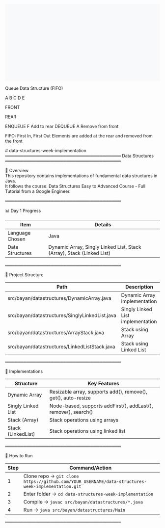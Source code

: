 <svg viewBox="0 0 800 400" xmlns="http://www.w3.org/2000/svg">
  <!-- Background -->
  <rect width="800" height="400" fill="#f8f9fa"/>
  
  <!-- Title -->
  <text x="400" y="30" text-anchor="middle" font-family="Arial, sans-serif" font-size="24" font-weight="bold" fill="#2c3e50">Queue Data Structure (FIFO)</text>
  
  <!-- Queue container -->
  <rect x="150" y="120" width="500" height="80" fill="none" stroke="#34495e" stroke-width="3" rx="5"/>
  
  <!-- Queue elements -->
  <rect x="170" y="130" width="70" height="60" fill="#3498db" stroke="#2980b9" stroke-width="2" rx="3"/>
  <text x="205" y="166" text-anchor="middle" font-family="Arial, sans-serif" font-size="16" font-weight="bold" fill="white">A</text>
  
  <rect x="260" y="130" width="70" height="60" fill="#3498db" stroke="#2980b9" stroke-width="2" rx="3"/>
  <text x="295" y="166" text-anchor="middle" font-family="Arial, sans-serif" font-size="16" font-weight="bold" fill="white">B</text>
  
  <rect x="350" y="130" width="70" height="60" fill="#3498db" stroke="#2980b9" stroke-width="2" rx="3"/>
  <text x="385" y="166" text-anchor="middle" font-family="Arial, sans-serif" font-size="16" font-weight="bold" fill="white">C</text>
  
  <rect x="440" y="130" width="70" height="60" fill="#3498db" stroke="#2980b9" stroke-width="2" rx="3"/>
  <text x="475" y="166" text-anchor="middle" font-family="Arial, sans-serif" font-size="16" font-weight="bold" fill="white">D</text>
  
  <rect x="530" y="130" width="70" height="60" fill="#e74c3c" stroke="#c0392b" stroke-width="2" rx="3"/>
  <text x="565" y="166" text-anchor="middle" font-family="Arial, sans-serif" font-size="16" font-weight="bold" fill="white">E</text>
  
  <!-- Front and Rear labels -->
  <text x="205" y="110" text-anchor="middle" font-family="Arial, sans-serif" font-size="14" font-weight="bold" fill="#e74c3c">FRONT</text>
  <line x1="190" y1="115" x2="220" y2="115" stroke="#e74c3c" stroke-width="2" marker-end="url(#arrowhead)"/>
  
  <text x="565" y="110" text-anchor="middle" font-family="Arial, sans-serif" font-size="14" font-weight="bold" fill="#27ae60">REAR</text>
  <line x1="550" y1="115" x2="580" y2="115" stroke="#27ae60" stroke-width="2" marker-end="url(#arrowhead)"/>
  
  <!-- Operations -->
  <!-- Enqueue operation -->
  <rect x="70" y="250" width="80" height="40" fill="#27ae60" stroke="#229954" stroke-width="2" rx="5"/>
  <text x="110" y="274" text-anchor="middle" font-family="Arial, sans-serif" font-size="14" font-weight="bold" fill="white">ENQUEUE</text>
  
  <rect x="30" y="300" width="40" height="30" fill="#f39c12" stroke="#e67e22" stroke-width="2" rx="3"/>
  <text x="50" y="320" text-anchor="middle" font-family="Arial, sans-serif" font-size="12" font-weight="bold" fill="white">F</text>
  
  <path d="M 80 315 Q 120 280 550 140" fill="none" stroke="#27ae60" stroke-width="3" marker-end="url(#arrowhead)"/>
  <text x="300" y="260" text-anchor="middle" font-family="Arial, sans-serif" font-size="12" fill="#27ae60">Add to rear</text>
  
  <!-- Dequeue operation -->
  <rect x="650" y="250" width="80" height="40" fill="#e74c3c" stroke="#c0392b" stroke-width="2" rx="5"/>
  <text x="690" y="274" text-anchor="middle" font-family="Arial, sans-serif" font-size="14" font-weight="bold" fill="white">DEQUEUE</text>
  
  <rect x="710" y="300" width="40" height="30" fill="#f39c12" stroke="#e67e22" stroke-width="2" rx="3"/>
  <text x="730" y="320" text-anchor="middle" font-family="Arial, sans-serif" font-size="12" font-weight="bold" fill="white">A</text>
  
  <path d="M 205 200 Q 350 260 720 300" fill="none" stroke="#e74c3c" stroke-width="3" marker-end="url(#arrowhead)"/>
  <text x="450" y="280" text-anchor="middle" font-family="Arial, sans-serif" font-size="12" fill="#e74c3c">Remove from front</text>
  
  <!-- Key properties -->
  <text x="400" y="350" text-anchor="middle" font-family="Arial, sans-serif" font-size="16" font-weight="bold" fill="#2c3e50">FIFO: First In, First Out</text>
  <text x="400" y="375" text-anchor="middle" font-family="Arial, sans-serif" font-size="14" fill="#7f8c8d">Elements are added at the rear and removed from the front</text>
  
  <!-- Arrow marker definition -->
  <defs>
    <marker id="arrowhead" markerWidth="10" markerHeight="7" refX="9" refY="3.5" orient="auto">
      <polygon points="0 0, 10 3.5, 0 7" fill="#34495e"/>
    </marker>
  </defs>
</svg>
# data-structures-week-implementation
══════════════════════════════════════
           Data Structures 
══════════════════════════════════════

📌 Overview  
This repository contains implementations of fundamental data structures in Java.  
It follows the course: Data Structures Easy to Advanced Course - Full Tutorial from a Google Engineer.  

══════════════════════════════════════

📊 Day 1 Progress  

| Item                  | Details                                                                 |
|-----------------------|-------------------------------------------------------------------------|
| Language Chosen       | Java                                                                    |
| Data Structures       | Dynamic Array, Singly Linked List, Stack (Array), Stack (Linked List)   |

══════════════════════════════════════

📂 Project Structure  

| Path                                   | Description               |
|----------------------------------------|---------------------------|
| src/bayan/datastructures/DynamicArray.java   | Dynamic Array implementation |
| src/bayan/datastructures/SinglyLinkedList.java | Singly Linked List implementation |
| src/bayan/datastructures/ArrayStack.java      | Stack using Array          |
| src/bayan/datastructures/LinkedListStack.java | Stack using Linked List    |

══════════════════════════════════════

📖 Implementations  

| Structure         | Key Features                                                  |
|-------------------|---------------------------------------------------------------|
| Dynamic Array     | Resizable array, supports add(), remove(), get(), auto-resize |
| Singly Linked List| Node-based, supports addFirst(), addLast(), remove(), search()|
| Stack (Array)     | Stack operations using arrays                                 |
| Stack (LinkedList)| Stack operations using linked list                            |

══════════════════════════════════════

🚀 How to Run  

| Step | Command/Action                                                                  |
|------|---------------------------------------------------------------------------------|
| 1    | Clone repo → `git clone https://github.com/YOUR_USERNAME/data-structures-week-implementation.git` |
| 2    | Enter folder → `cd data-structures-week-implementation`                         |
| 3    | Compile → `javac src/bayan/datastructures/*.java`                               |
| 4    | Run → `java src/bayan/datastructures/Main`                                      |

══════════════════════════════════════
